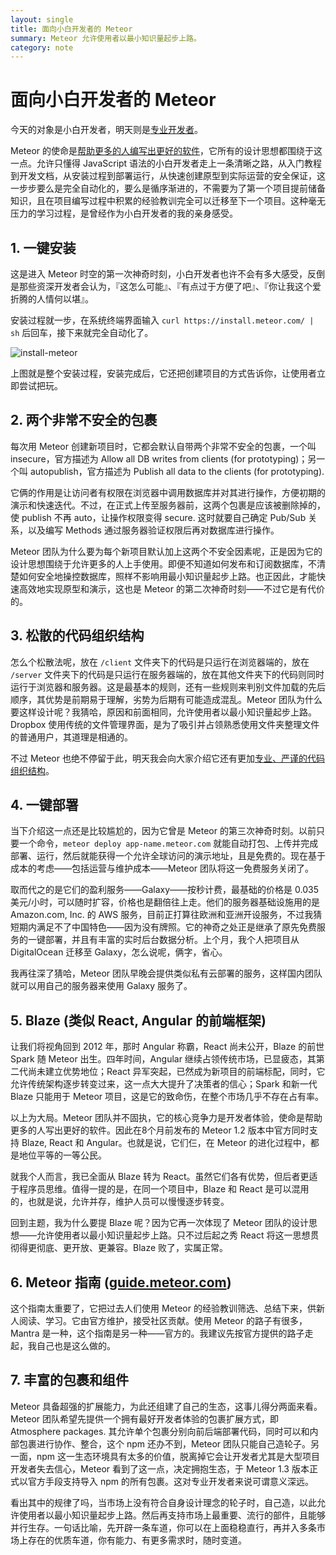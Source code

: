 ```yaml
---
layout: single
title: 面向小白开发者的 Meteor
summary: Meteor 允许使用者以最小知识量起步上路。
category: note
---
```


# 面向小白开发者的 Meteor

今天的对象是小白开发者，明天则是[专业开发者](/note/meteor-for-professional.html)。

Meteor 的使命是[帮助更多的人编写出更好的软件](/note/the-meteor-mission.html)，它所有的设计思想都围绕于这一点。允许只懂得 JavaScript 语法的小白开发者走上一条清晰之路，从入门教程到开发文档，从安装过程到部署运行，从快速创建原型到实际运营的安全保证，这一步步要么是完全自动化的，要么是循序渐进的，不需要为了第一个项目提前储备知识，且在项目编写过程中积累的经验教训完全可以迁移至下一个项目。这种毫无压力的学习过程，是曾经作为小白开发者的我的亲身感受。

## 1. 一键安装

这是进入 Meteor 时空的第一次神奇时刻，小白开发者也许不会有多大感受，反倒是那些资深开发者会认为，『这怎么可能』、『有点过于方便了吧』、『你让我这个爱折腾的人情何以堪』。

安装过程就一步，在系统终端界面输入 `curl https://install.meteor.com/ | sh` 后回车，接下来就完全自动化了。

![install-meteor](http://ww4.sinaimg.cn/mw690/a1480181jw1f3six2zr0nj20l60f9775.jpg)

上图就是整个安装过程，安装完成后，它还把创建项目的方式告诉你，让使用者立即尝试把玩。

## 2. 两个非常不安全的包裹

每次用 Meteor 创建新项目时，它都会默认自带两个非常不安全的包裹，一个叫 insecure，官方描述为 Allow all DB writes from clients (for prototyping)；另一个叫 autopublish，官方描述为 Publish all data to the clients (for prototyping).

它俩的作用是让访问者有权限在浏览器中调用数据库并对其进行操作，方便初期的演示和快速迭代。不过，在正式上传至服务器前，这两个包裹是应该被删除掉的，使 publish 不再 auto，让操作权限变得 secure. 这时就要自己确定 Pub/Sub 关系，以及编写 Methods 通过服务器验证权限后再对数据库进行操作。

Meteor 团队为什么要为每个新项目默认加上这两个不安全因素呢，正是因为它的设计思想围绕于允许更多的人上手使用。即便不知道如何发布和订阅数据库，不清楚如何安全地操控数据库，照样不影响用最小知识量起步上路。也正因此，才能快速高效地实现原型和演示，这也是 Meteor 的第二次神奇时刻——不过它是有代价的。

## 3. 松散的代码组织结构

怎么个松散法呢，放在 `/client` 文件夹下的代码是只运行在浏览器端的，放在 `/server` 文件夹下的代码是只运行在服务器端的，放在其他文件夹下的代码则同时运行于浏览器和服务器。这是最基本的规则，还有一些规则来判别文件加载的先后顺序，其优势是前期易于理解，劣势为后期有可能造成混乱。Meteor 团队为什么要这样设计呢？我猜哈，原因和前面相同，允许使用者以最小知识量起步上路。Dropbox 使用传统的文件管理界面，是为了吸引并占领熟悉使用文件夹整理文件的普通用户，其道理是相通的。

不过 Meteor 也绝不停留于此，明天我会向大家介绍它还有更加[专业、严谨的代码组织结构](/note/meteor-for-professional.html)。

## 4. 一键部署

当下介绍这一点还是比较尴尬的，因为它曾是 Meteor 的第三次神奇时刻。以前只要一个命令，`meteor deploy app-name.meteor.com` 就能自动打包、上传并完成部署、运行，然后就能获得一个允许全球访问的演示地址，且是免费的。现在基于成本的考虑——包括运营与维护成本——Meteor 团队将这一免费服务关闭了。

取而代之的是它们的盈利服务——Galaxy——按秒计费，最基础的价格是 0.035 美元/小时，可以随时扩容，价格也是翻倍往上走。他们的服务器基础设施用的是 Amazon.com, Inc. 的 AWS 服务，目前正打算往欧洲和亚洲开设服务，不过我猜短期内满足不了中国特色——因为没有牌照。它的神奇之处正是继承了原先免费服务的一键部署，并且有丰富的实时后台数据分析。上个月，我个人把项目从 DigitalOcean 迁移至 Galaxy，怎么说呢，俩字，省心。

我再往深了猜哈，Meteor 团队早晚会提供类似私有云部署的服务，这样国内团队就可以用自己的服务器来使用 Galaxy 服务了。

## 5. Blaze (类似 React, Angular 的前端框架)

让我们将视角回到 2012 年，那时 Angular 称霸，React 尚未公开，Blaze 的前世 Spark 随 Meteor 出生。四年时间，Angular 继续占领传统市场，已显疲态，其第二代尚未建立优势地位；React 异军突起，已然成为新项目的前端标配，同时，它允许传统架构逐步转变过来，这一点大大提升了决策者的信心；Spark 和新一代 Blaze 只能用于 Meteor 项目，这是它的致命伤，在整个市场几乎不存在占有率。

以上为大局。Meteor 团队并不固执，它的核心竞争力是开发者体验，使命是帮助更多的人写出更好的软件。因此在8个月前发布的 Meteor 1.2 版本中官方同时支持 Blaze, React 和 Angular。也就是说，它们仨，在 Meteor 的进化过程中，都是地位平等的一等公民。

就我个人而言，我已全面从 Blaze 转为 React。虽然它们各有优势，但后者更适于程序员思维。值得一提的是，在同一个项目中，Blaze 和 React 是可以混用的，也就是说，允许并存，维护人员可以慢慢逐步转变。

回到主题，我为什么要提 Blaze 呢？因为它再一次体现了 Meteor 团队的设计思想——允许使用者以最小知识量起步上路。只不过后起之秀 React 将这一思想贯彻得更彻底、更开放、更兼容。Blaze 败了，实属正常。

## 6. Meteor 指南 ([guide.meteor.com](http://guide.meteor.com/))

这个指南太重要了，它把过去人们使用 Meteor 的经验教训筛选、总结下来，供新人阅读、学习。它由官方维护，接受社区贡献。使用 Meteor 的路子有很多，Mantra 是一种，这个指南是另一种——官方的。我建议先按官方提供的路子走起，我自己也是这么做的。

## 7. 丰富的包裹和组件

Meteor 具备超强的扩展能力，为此还组建了自己的生态，这事儿得分两面来看。Meteor 团队希望先提供一个拥有最好开发者体验的包裹扩展方式，即 Atmosphere packages. 其允许单个包裹分别向前后端部署代码，同时可以和内部包裹进行协作、整合，这个 npm 还办不到，Meteor 团队只能自己造轮子。另一面，npm 这一生态环境具有太多的价值，脱离掉它会让开发者尤其是大型项目开发者失去信心，Meteor 看到了这一点，决定拥抱生态，于 Meteor 1.3 版本正式以官方手段支持导入 npm 的所有包裹。这对专业开发者来说可谓意义深远。

看出其中的规律了吗，当市场上没有符合自身设计理念的轮子时，自己造，以此允许使用者以最小知识量起步上路。然后再支持市场上最重要、流行的部件，且能够并行生存。一句话比喻，先开辟一条车道，你可以在上面稳稳直行，再并入多条市场上存在的优质车道，你有能力、有更多需求时，随时变道。
